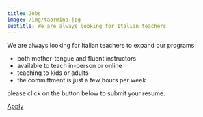 ```yaml
---
title: Jobs
image: /img/taormina.jpg
subtitle: We are always looking for Italian teachers
---
```


We are always looking for Italian teachers to expand our programs:

* both mother-tongue and fluent instructors
* available to teach in-person or online
* teaching to kids or adults
* the committment is just a few hours per week

please click on the button below to submit your resume.

<div class="tc">
<a href="https://docs.google.com/forms/d/e/1FAIpQLSeRK4odhQ0PG6x-6UHt70wRT0AaLRIUdBVZyPmk2a_vR2UhKQ/viewform?usp=sf_link" class="btn raise">Apply</a>
</div>
